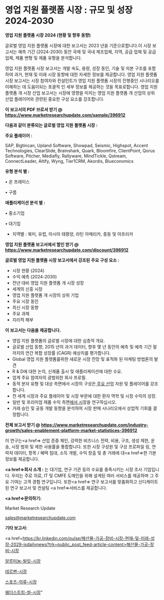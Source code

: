 # 영업 지원 플랫폼 시장 : 규모 및 성장 2024-2030

<strong>영업 지원 플랫폼 시장 2024 (현황 및 향후 동향)</strong>

글로벌 영업 지원 플랫폼 시장에 대한 보고서는 2023 년을 기준으로합니다.이 시장 보고서는 예측 기간 (2024-2030) 동안 국제 및 국내 제조업체, 지역, 공급 업체 및 공급 업체, 제품 변형 및 제품 유형을 분석합니다.

영업 지원 플랫폼 시장 보고서는 개발 속도, 용량, 성장 동인, 기술 및 자본 구조를 포함하여 과거, 현재 및 미래 시장 동향에 대한 자세한 정보를 제공합니다. 영업 지원 플랫폼 시장 보고서는 시장 참여자와 컨설턴트가 영업 지원 플랫폼 시장의 진행중인 시나리오를 이해하는 데 도움이되는 포괄적 인 세부 정보를 제공하는 것을 목표로합니다. 영업 지원 플랫폼 개 시장 산업 보고서는 시장에 영향을 미치는 영업 지원 플랫폼 개 산업의 상위 산업 플레이어와 관련된 중요한 구성 요소를 강조합니다.



<strong>이 보고서의 PDF 브로셔 받기 @ <a href=https://www.marketresearchupdate.com/sample/396912>https://www.marketresearchupdate.com/sample/396912</a></strong>



<strong>다음과 같이 분류되는 글로벌 영업 지원 플랫폼 시장 :</strong>



<strong>주요 플레이어 :</strong>

SAP, Bigtincan, Upland Software, Showpad, Seismic, Highspot, Accent Technologies, ClearSlide, Brainshark, Quark, Bloomfire, ClientPoint, Qorus Software, Pitcher, Mediafly, Rallyware, MindTickle, Qstream, ConnectLeader, Altify, Wyng, Tier1CRM, Akordis, Blueconomics



<strong>유형 분석 별 :</strong>

• 온 프레미스

• 구름



<strong>애플리케이션 분석 별 :</strong>

• 중소기업

• 대기업

<ul>
  <li>지역별 : 북미, 유럽, 아시아 태평양, 라틴 아메리카, 중동 및 아프리카</li>
</ul>


<strong>영업 지원 플랫폼 보고서에서 할인 받기 @ <a href=https://www.marketresearchupdate.com/discount/396912>https://www.marketresearchupdate.com/discount/396912</a></strong>



<strong>글로벌 영업 지원 플랫폼 시장 보고서에서 강조된 주요 구성 요소 :</strong>
<ul>
  <li>시장 현황 (2024)</li>
  <li>수익 예측 (2024-2030)</li>
  <li>전년 대비 영업 지원 플랫폼 개 시장 성장</li>
  <li>세계의 신흥 시장</li>
  <li>영업 지원 플랫폼 개 시장의 상위 기업</li>
  <li>주요 시장 동인</li>
  <li>최신 시장 동향</li>
  <li>주요 과제</li>
  <li>지리적 해부</li>
</ul>


<strong>이 보고서는 다음을 제공합니다.</strong>
<ul>
  <li>영업 지원 플랫폼의 글로벌 시장에 대한 심층적 개요.</li>
  <li>글로벌 산업 동향, 2015 년의 과거 데이터, 향후 몇 년 동안의 예측 및 예측 기간 말까지의 연간 복합 성장률 (CAGR) 예상치를 평가합니다.</li>
  <li>Global 영업 지원 플랫폼를위한 새로운 시장 전망 및 표적화 된 마케팅 방법론의 발견</li>
  <li>R &amp; D에 대한 논의, 신제품 출시 및 애플리케이션에 대한 수요.</li>
  <li>업계 주요 참여자의 광범위한 회사 프로필.</li>
  <li>동적 분자 유형 및 대상 측면에서 시장의 구성은<a href=> 주요 산</a>업 자원 및 플레이어를 강조합니다.</li>
  <li>전 세계 시장과 주요 플레이어 및 시장 부문에 대한 환자 역학 및 시장 수익의 성장.</li>
  <li>일반 및 프리미엄 제품 수익 측면<a href=>에서 시</a>장을 연구하십시오.</li>
  <li>거래 승인 및 공동 개발 동향을 분석하여 시장 판매 시나리오에서 상업적 기회를 결정합니다.</li>
</ul>



<strong>전체 보고서 받기 @ <a href=https://www.marketresearchupdate.com/industry-growth/sales-enablement-platform-market-statistices-396912>https://www.marketresearchupdate.com/industry-growth/sales-enablement-platform-market-statistices-396912</a></strong>

이 연구는<a href=> 산업 존중</a> 체인, 강력한 비즈니스 전략, 비용, 구조, 생성 제한, 운송, 시장 범위 및 제한 사용률을 통합합니다. 또한 시장 구성원 및 구성 프로파일 링, 연락처 데이터, 항목 / 혜택 침대, 소득 개발, 수익 창출 및 총 거래에 대<a href=>한 기본 </a>정보를 제공합니다.



<strong><a href=>회사 소</a>개 :</strong>
는 대기업, 연구 기관 등의 수요를 충족시키는 시장 조사 기업입니다. 우리는 주로 의료, IT 및 CMFE 도메인을 위해 설계된 여러 서비스를 제공하며 그 주요 기여는 고객 경험 연구입니다. 또한<a href=> 연구 보</a>고서를 맞춤화하고 신디케이트 된 연구 보고서 및 컨설팅 <a href=>서비스</a>를 제공합니다.



<strong><a href=>문의하기:</a></strong>

Market Research Update

sales@marketresearchupdate.com



<strong>기타 보고서:</strong>

<a href=https://kr.linkedin.com/pulse/해산물-가공-장비-시장-현재-및-미래-성장-2029-isdailynews?trk=public_post_feed-article-content>해산물-가공-장비-시장</a>

<a href=https://www.linkedin.com/pulse/알루미늄-빌릿-시장-동향-및-성장-전망-consumer-connection-compendium-ana/>알루미늄-빌릿-시장</a>

<a href=https://www.linkedin.com/pulse/테르펜-시장-현재-및-미래-성장-2029-isdailynews-dtfqc/>테르펜-시장</a>

<a href=https://www.linkedin.com/pulse/스포츠-의류-시장-동향-및-성장-전망-analytics-alchemy-360-analysis-yyy4f/>스포츠-의류-시장</a>

<a href=https://www.linkedin.com/pulse/웨더스트립-씰-시장-동향-및-성장-전망-consumer-connection-chronicles-24--wvbyc/>웨더스트립-씰-시장</a>"
